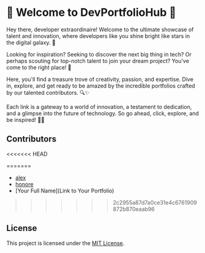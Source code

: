 # 🌟 Welcome to DevPortfolioHub 🚀

Hey there, developer extraordinaire! Welcome to the ultimate showcase of talent and innovation, where developers like you shine bright like stars in the digital galaxy. 💫

Looking for inspiration? Seeking to discover the next big thing in tech? Or perhaps scouting for top-notch talent to join your dream project? You've come to the right place! 🎉

Here, you'll find a treasure trove of creativity, passion, and expertise. Dive in, explore, and get ready to be amazed by the incredible portfolios crafted by our talented contributors. 🔍✨

Each link is a gateway to a world of innovation, a testament to dedication, and a glimpse into the future of technology. So go ahead, click, explore, and be inspired! 💼💡

## Contributors

<!-- CONTRIBUTORS_START -->
<<<<<<< HEAD

=======
- [alex](https://keep.google.com/#NOTE/1eIp56ZCQ8aaISqtinmkTGD_7Wrm_qf3jv5M7v_2-AsovFkdIfPW-nL6q-7eH)
- [honore](https://keep.google.com/#NOTE/1eIp56ZCQ8aaISqtinmkTGD_7Wrm_qf3jv5M7v_2-AsovFkdIfPW-nL6q-7eH)
- [Your Full Name](Link to Your Portfolio)
>>>>>>> 2c2955a87d7a0ce31e4c6761909872b870eaab96
<!-- CONTRIBUTORS_END -->

## License

This project is licensed under the [MIT License](LICENSE).
